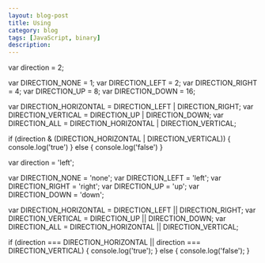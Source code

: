 ```yaml
---
layout: blog-post
title: Using
category: blog
tags: [JavaScript, binary]
description:
---
```




var direction = 2;

var DIRECTION_NONE = 1;
var DIRECTION_LEFT = 2;
var DIRECTION_RIGHT = 4;
var DIRECTION_UP = 8;
var DIRECTION_DOWN = 16;

var DIRECTION_HORIZONTAL = DIRECTION_LEFT | DIRECTION_RIGHT;
var DIRECTION_VERTICAL = DIRECTION_UP | DIRECTION_DOWN;
var DIRECTION_ALL = DIRECTION_HORIZONTAL | DIRECTION_VERTICAL;

if (direction & (DIRECTION_HORIZONTAL | DIRECTION_VERTICAL)) {
  console.log('true')
} else {
  console.log('false')
}

var direction = 'left';

var DIRECTION_NONE = 'none';
var DIRECTION_LEFT = 'left';
var DIRECTION_RIGHT = 'right';
var DIRECTION_UP = 'up';
var DIRECTION_DOWN = 'down';

var DIRECTION_HORIZONTAL = DIRECTION_LEFT || DIRECTION_RIGHT;
var DIRECTION_VERTICAL = DIRECTION_UP || DIRECTION_DOWN;
var DIRECTION_ALL = DIRECTION_HORIZONTAL || DIRECTION_VERTICAL;

if (direction === DIRECTION_HORIZONTAL || direction === DIRECTION_VERTICAL) {
  console.log('true');
} else {
  console.log('false');
}

